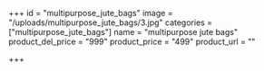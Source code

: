+++
id = "multipurpose_jute_bags"
image = "/uploads/multipurpose_jute_bags/3.jpg"
categories = ["multipurpose_jute_bags"]
name = "multipurpose jute bags"
product_del_price = "999"
product_price = "499"
product_url = ""

+++